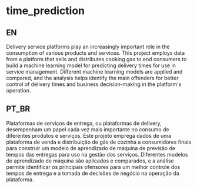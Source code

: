 # time_prediction

## EN
Delivery service platforms play an increasingly important role in the consumption of various products and services. This project employs data from a platform that sells and distributes cooking gas to end consumers to build a machine learning model for predicting delivery times for use in service management. Different machine learning models are applied and compared, and the analysis helps identify the main offenders for better control of delivery times and business decision-making in the platform's operation.

## PT_BR
Plataformas de serviços de entrega, ou plataformas de delivery, desempenham um papel cada vez mais importante no consumo de diferentes produtos e serviços. Este projeto emprega dados de uma plataforma de venda e distribuição de gás de cozinha a consumidores finais para construir um modelo de aprendizado de máquina de previsão de tempos das entregas para uso na gestão dos serviços. Diferentes modelos de aprendizado de máquina são aplicados e comparados, e a análise permite identificar os principais ofensores para um melhor controle dos tempos de entrega e a tomada de decisões de negócio na operação da plataforma.
